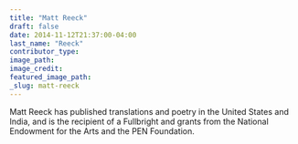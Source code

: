 ```yaml
---
title: "Matt Reeck"
draft: false
date: 2014-11-12T21:37:00-04:00
last_name: "Reeck"
contributor_type:
image_path:
image_credit:
featured_image_path:
_slug: matt-reeck
---
```


Matt Reeck has published translations and poetry in the United States and India, and is the recipient of a Fullbright and grants from the National Endowment for the Arts and the PEN Foundation. 

